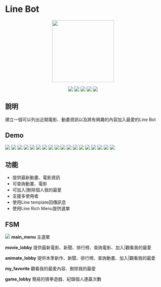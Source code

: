 # Line Bot

<p align=center>
    <img src="https://i.imgur.com/ZJaWRmk.png" width = "200">
</p>

<p align=center>
    <a target="_blank" href="http://makeapullrequest.com" title="PRs Welcome"><img src="https://img.shields.io/badge/PRs-welcome-brightgreen.svg"></a>
    <a target="_blank" href="#" title="language count"><img src="https://img.shields.io/github/languages/count/lofoz/LineBot?color=red"></a>
    <a target="_blank" href="#" title="top language"><img src="https://img.shields.io/github/languages/top/lofoz/LineBot?color=purple"></a>
    <a target="_blank" href="https://opensource.org/licenses/MIT" title="License: MIT"><img src="https://img.shields.io/badge/License-MIT-green.svg"></a>
    <a target="_blank" href="#" title="repo size"><img src="https://img.shields.io/github/repo-size/lofoz/LineBot"></a>

</p>

## 說明
建立一個可以列出近期電影、動畫資訊以及將有興趣的內容加入最愛的Line Bot

## Demo
![](https://i.imgur.com/ZJaWRmk.png)
![](https://i.imgur.com/n7XlYUv.png)
![](https://i.imgur.com/o7wocIT.png)
![](https://i.imgur.com/lzjPrRK.png)
![](https://i.imgur.com/ZOYTE73.png)
![](https://i.imgur.com/fhVav7t.png)
![](https://i.imgur.com/UxYhz7o.jpg)
![](https://i.imgur.com/6JAq7OW.png)
![](https://i.imgur.com/fdy4t7A.png)
![](https://i.imgur.com/WGzJani.jpg)
![](https://i.imgur.com/AdL1uXN.jpg)
![](https://i.imgur.com/lEbtZi9.png)
![](https://i.imgur.com/wHcxmQO.png)
![](https://i.imgur.com/ed8G55L.png)
![](https://i.imgur.com/bvLkU7o.png)
![](https://i.imgur.com/9ab4RCc.png)
![](https://i.imgur.com/HwwtEuj.png)
![](https://i.imgur.com/mhOYt77.png)
## 功能
* 提供最新動畫、電影資訊
* 可查詢動畫、電影
* 可加入|刪除個人我的最愛
* 支援多使用者
* 使用Line template回傳訊息
* 使用Line Rich Menu提供選單

## FSM
![](https://i.imgur.com/t8vQbat.png)
**main_menu**
主選單

**movie_lobby**
提供最新電影、新聞、排行榜、查詢電影、加入|觀看我的最愛

**animate_lobby**
提供本季新作、新聞、排行榜、查詢動畫、加入|觀看我的最愛

**my_favorite**
觀看我的最愛內容、刪除我的最愛

**game_lobby**
簡易的猜拳遊戲、紀錄個人連贏次數
